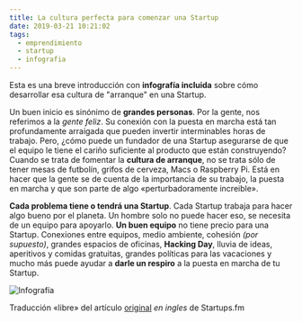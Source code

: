 ```yaml
---
title: La cultura perfecta para comenzar una Startup
date: 2019-03-21 10:21:02
tags:
  - emprendimiento
  - startup
  - infografia
---
```


Esta es una breve introducción con **infografía incluida** sobre cómo desarrollar esa cultura de "arranque" en una Startup.

Un buen inicio es sinónimo de **grandes personas**. Por la gente, nos referimos a la *gente feliz*. Su conexión con la puesta en marcha está tan profundamente arraigada que pueden invertir interminables horas de trabajo. Pero, ¿cómo puede un fundador de una Startup asegurarse de que el equipo le tiene el cariño suficiente al producto que están construyendo? Cuando se trata de fomentar la **cultura de arranque**, no se trata sólo de tener mesas de futbolín, grifos de cerveza, Macs o Raspberry Pi. Está en hacer que la gente se de cuenta de la importancia de su trabajo, la puesta en marcha y que son parte de algo «perturbadoramente increible».

**Cada problema tiene o tendrá una Startup**. Cada Startup trabaja para hacer algo bueno por el planeta. Un hombre solo no puede hacer eso, se necesita de un equipo para apoyarlo. **Un buen equipo** no tiene precio para una Startup. Conexiones entre equipos, medio ambiente, cohesión *(por supuesto)*, grandes espacios de oficinas, **Hacking Day**, lluvia de ideas, aperitivos y comidas gratuitas, grandes políticas para las vacaciones y mucho más puede ayudar a **darle un respiro** a la puesta en marcha de tu Startup.

![Infografía](https://s3.amazonaws.com/uploads.startups.fm/wp-content/uploads/2013/Infographics/startup-culture.jpg)

Traducción «libre» del artículo [original](http://startups.fm/2013/07/31/what-makes-a-powerpacked-team-our-presentation-on-how-to-develop-that-right-startup-culture.html) *en ingles* de Startups.fm
